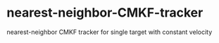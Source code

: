 # nearest-neighbor-CMKF-tracker
nearest-neighbor CMKF tracker for single target with constant velocity
